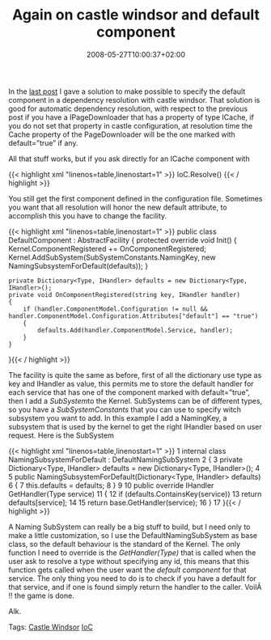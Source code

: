 ﻿---
title: "Again on castle windsor and default component"
description: ""
date: 2008-05-27T10:00:37+02:00
draft: false
tags: [Castle]
categories: [Castle]
---
In the [last post](http://www.codewrecks.com/blog/index.php/2008/05/27/castle-windsor-and-default-component/) I gave a solution to make possible to specify the default component in a dependency resolution with castle windsor. That solution is good for automatic dependency resolution, with respect to the previous post if you have a IPageDownloader that has a property of type ICache, if you do not set that property in castle configuration, at resolution time the Cache property of the PageDownloader will be the one marked with default=”true” if any.

All that stuff works, but if you ask directly for an ICache component with

{{< highlight xml "linenos=table,linenostart=1" >}}
IoC.Resolve<ICache>()
{{< / highlight >}}

<!-- Code inserted with Steve Dunn's Windows Live Writer Code Formatter Plugin.  http://dunnhq.com -->

You still get the first component defined in the configuration file. Sometimes you want that all resolution will honor the new default attribute, to accomplish this you have to change the facility.

{{< highlight xml "linenos=table,linenostart=1" >}}
public class DefaultComponent : AbstractFacility
{
    protected override void Init()
    {
        Kernel.ComponentRegistered += OnComponentRegistered;
        Kernel.AddSubSystem(SubSystemConstants.NamingKey, new NamingSubsystemForDefault(defaults));
    }

    private Dictionary<Type, IHandler> defaults = new Dictionary<Type, IHandler>();
    private void OnComponentRegistered(string key, IHandler handler)
    {
        if (handler.ComponentModel.Configuration != null && handler.ComponentModel.Configuration.Attributes["default"] == "true")
        {
            defaults.Add(handler.ComponentModel.Service, handler);
        }
    }
}{{< / highlight >}}

<!-- Code inserted with Steve Dunn's Windows Live Writer Code Formatter Plugin.  http://dunnhq.com -->

The facility is quite the same as before, first of all the dictionary use type as key and IHandler as value, this permits me to store the default handler for each service that has one of the component marked with default=”true”, then I add a *SubSystem*to the Kernel. SubSystems can be of different types, so you have a *SubSystemConstants* that you can use to specify witch subsystem you want to add. In this example I add a NamingKey, a subsystem that is used by the kernel to get the right IHandler based on user request. Here is the SubSystem

{{< highlight xml "linenos=table,linenostart=1" >}}
 1 internal class NamingSubsystemForDefault : DefaultNamingSubSystem
 2 {
 3     private Dictionary<Type, IHandler> defaults = new Dictionary<Type, IHandler>();
 4 
 5     public NamingSubsystemForDefault(Dictionary<Type, IHandler> defaults)
 6     {
 7         this.defaults = defaults;
 8     }
 9 
10     public override IHandler GetHandler(Type service)
11     {
12         if (defaults.ContainsKey(service))
13             return defaults[service];
14 
15         return base.GetHandler(service);
16     }
17 }{{< / highlight >}}

<!-- Code inserted with Steve Dunn's Windows Live Writer Code Formatter Plugin.  http://dunnhq.com -->

A Naming SubSystem can really be a big stuff to build, but I need only to make a little customization, so I use the DefaultNamingSubSystem as base class, so the default behaviour is the standard of the Kernel. The only function I need to override is the *GetHandler(Type)* that is called when the user ask to resolve a type without specifying any id, this means that this function gets called when the user want the *default component* for that service. The only thing you need to do is to check if you have a default for that service, and if one is found simply return the handler to the caller. VoilÃ !! the game is done.

Alk.

Tags: [Castle Windsor](http://technorati.com/tag/Castle%20Windsor) [IoC](http://technorati.com/tag/IoC)

<!--dotnetkickit-->
